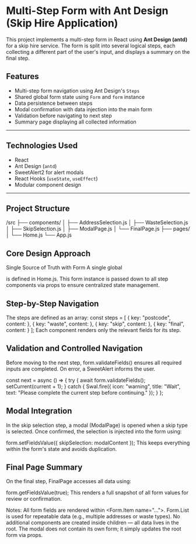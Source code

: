 # Multi-Step Form with Ant Design (Skip Hire Application)

This project implements a multi-step form in React using **Ant Design (antd)** for a skip hire service. The form is split into several logical steps, each collecting a different part of the user's input, and displays a summary on the final step.

## Features

- Multi-step form navigation using Ant Design's `Steps`
- Shared global form state using `Form` and `form` instance
- Data persistence between steps
- Modal confirmation with data injection into the main form
- Validation before navigating to next step
- Summary page displaying all collected information

---

## Technologies Used

- React
- Ant Design (`antd`)
- SweetAlert2 for alert modals
- React Hooks (`useState`, `useEffect`)
- Modular component design

---

## Project Structure
/src
  ├── components/
  │     ├── AddressSelection.js
  │     ├── WasteSelection.js
  │     ├── SkipSelection.js
  │     ├── ModalPage.js
  │     └── FinalPage.js
  ├── pages/
  │     └── Home.js
  └── App.js

## Core Design Approach
Single Source of Truth with Form
A single global <Form form={form}> is defined in Home.js. This form instance is passed down to all step components via props to ensure centralized state management.

## Step-by-Step Navigation
The steps are defined as an array:
const steps = [
  { key: "postcode", content: <AddressSelection form={form} /> },
  { key: "waste", content: <WasteSelection form={form} /> },
  { key: "skip", content: <SkipSelection form={form} next={next} form={form} /> },
  { key: "final", content: <FinalPage form={form} /> }
];
Each component renders only the relevant fields for its step.

## Validation and Controlled Navigation
Before moving to the next step, form.validateFields() ensures all required inputs are completed. On error, a SweetAlert informs the user.

const next = async () => {
  try {
    await form.validateFields();
    setCurrent(current + 1);
  } catch {
    Swal.fire({ icon: "warning", title: "Wait", text: "Please complete the current step before continuing." });
  }
};

## Modal Integration
In the skip selection step, a modal (ModalPage) is opened when a skip type is selected. Once confirmed, the selection is injected into the form using:

form.setFieldsValue({ skipSelection: modalContent });
This keeps everything within the form's state and avoids duplication.

## Final Page Summary
On the final step, FinalPage accesses all data using:

form.getFieldsValue(true);
This renders a full snapshot of all form values for review or confirmation.

Notes:
All form fields are rendered within <Form.Item name="...">.
Form.List is used for repeatable data (e.g., multiple addresses or waste types).
No additional <Form> components are created inside children — all data lives in the root.
The modal does not contain its own form; it simply updates the root form via props.
